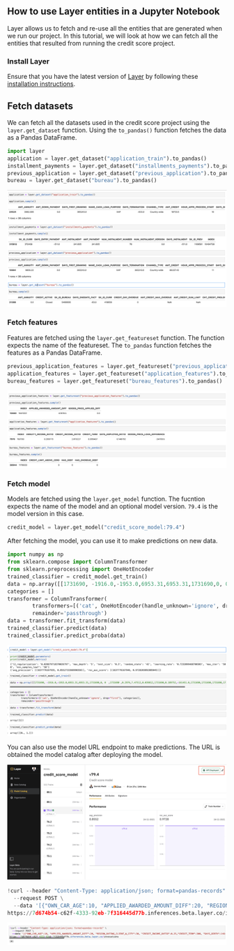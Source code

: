## How to use Layer entities in a Jupyter Notebook
Layer allows us to fetch and re-use all the entities that are generated when we run our project. In this tutorial, we will
look at how we can fetch all the entities that resulted from running the credit score project. 

### Install Layer
Ensure that you have the latest version of [Layer](https://layer.co/) by following these [installation instructions](https://docs.beta.layer.co/docs/quickstart#install-layer-sdk). 

## Fetch datasets
We can fetch all the datasets used in the credit score project using the `layer.get_dataset` function. Using the `to_pandas()`
function fetches the data as a Pandas DataFrame. 

```python
import layer
application = layer.get_dataset("application_train").to_pandas()
installment_payments = layer.get_dataset("installments_payments").to_pandas()
previous_application = layer.get_dataset("previous_application").to_pandas()
bureau = layer.get_dataset("bureau").to_pandas()
```
![Fetch datasets](images/fetch_datasets.png)

### Fetch features
Features are fetched using the `layer.get_featureset` function. The function expects the name of the featureset. The 
`to_pandas` function fetches the features as a Pandas DataFrame. 
```python
previous_application_features = layer.get_featureset("previous_application_features").to_pandas()
application_features = layer.get_featureset("application_features").to_pandas()
bureau_features = layer.get_featureset("bureau_features").to_pandas()
```
![Fetch features](images/fetch_features.png)

### Fetch model
Models are fetched using the `layer.get_model` function. The fucntion expects the name of the model and an optional model 
version. `79.4` is the model version in this case.
```python
credit_model = layer.get_model("credit_score_model:79.4")
```
After fetching the model, you can use it to make predictions on new data. 
```python
import numpy as np
from sklearn.compose import ColumnTransformer
from sklearn.preprocessing import OneHotEncoder
trained_classifier = credit_model.get_train()
data = np.array([[1731690, -1916.0,-1953.0,6953.31,6953.31,1731690,0, 0  ,1731690 ,0.2976,7.47512,0.039812,1731690,0.189752,-161451.0,1731690,1731690,1731690,1731690,1,-16074.0, 1731690, 0.0, 1 ]])
categories = []
transformer = ColumnTransformer(
        transformers=[('cat', OneHotEncoder(handle_unknown='ignore', drop="first"), categories)],
        remainder='passthrough')
data = transformer.fit_transform(data)
trained_classifier.predict(data)
trained_classifier.predict_proba(data)
```
![Fetch model](images/fetch_model.png)

You can also use the model URL endpoint to make predictions. The URL is obtained the model catalog after deploying the 
model.

![Deploy](images/deploy.png)
```python
!curl --header "Content-Type: application/json; format=pandas-records" \
  --request POST \
  --data '[{"OWN_CAR_AGE":10, "APPLIED_AWARDED_AMOUNT_DIFF":20, "REGION_RATING_CLIENT_W_CITY":30, "CREDIT_INCOME_RATIO":0.25,"CREDIT_TERM":300, "DAYS_BIRTH":14600, "cluster":0, "DAYS_EMPLOYED_RATIO":10000, "AMT_INSTALMENT":20, "DAYS_ID_PUBLISH":3000, "GOODS_PRICE_LOAN_DIFFERENCE":52, "AMT_PAYMENT":3000, "HAS_DEBT":0, "REG_CITY_NOT_WORK_CITY":1, "AMT_CREDIT_SUM_OVERDUE":0, "FLAG_DOCUMENT_3":1, "DAYS_ENTRY_PAYMENT":45789, "DAYS_REGISTRATION":9000, "LIVE_CITY_NOT_WORK_CITY":0, "DAYS_INSTALMENT":122, "ANNUITY_INCOME_RATIO":0.247, "GOODS_PRICE_APPLIED_DIFF":-258, "REGION_RATING_CLIENT":1, "CREDIT_LIMIT_ABOVE_ZERO":0}]' \
https://7d674b54-c62f-4333-92eb-7f316445d77b.inferences.beta.layer.co/invocations
```
![Predict](images/predict.png)